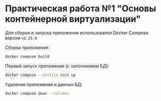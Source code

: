 # Практическая работа №1 "Основы контейнерной виртуализации"

Для сборки и запуска приложения использовался Docker Compose версии `v2.25.0`

Сборка приложения:
```bash
docker compose build
```

Первый запуск приложения (с заполнением БД):
```bash
docker compose --profile init up
```

Удаление приложения и данных БД:
```bash
docker compose down --volumes
```
